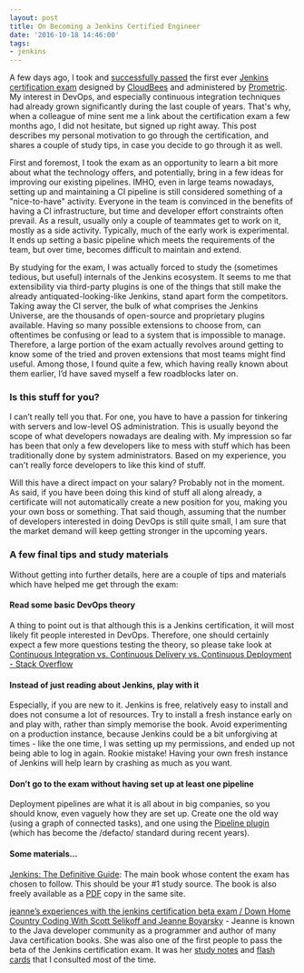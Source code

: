 ```yaml
---
layout: post
title: On Becoming a Jenkins Certified Engineer
date: '2016-10-18 14:46:00'
tags:
- jenkins
---
```



A few days ago, I took and [successfully passed](https://certificates.cloudbees.com/10368095) the first ever [Jenkins certification exam](https://www.cloudbees.com/jenkins/jenkins-certification) designed by [CloudBees](https://www.cloudbees.com/) and administered by [Prometric](http://www.prometric.com/). My interest in DevOps, and especially continuous integration techniques had already grown significantly during the last couple of years. That's why, when a colleague of mine sent me a link about the certification exam a few months ago, I did not hesitate, but signed up right away. This post describes my personal motivation to go through the certification, and shares a couple of study tips, in case you decide to go through it as well.

First and foremost, I took the exam as an opportunity to learn a bit more about what the technology offers, and potentially, bring in a few ideas for improving our existing pipelines. IMHO, even in large teams nowadays, setting up and maintaining a CI pipeline is still considered something of a "nice-to-have" activity. Everyone in the team is convinced in the benefits of having a CI infrastructure, but time and developer effort constraints often prevail. As a result, usually only a couple of teammates get to work on it, mostly as a side activity. Typically, much of the early work is experimental. It ends up setting a basic pipeline which meets the requirements of the team, but over time, becomes difficult to maintain and extend. 

By studying for the exam, I was actually forced to study the (sometimes tedious, but useful) internals of the Jenkins ecosystem. It seems to me that extensibility via third-party plugins is one of the things that still make the already antiquated-looking-like Jenkins, stand apart form the competitors. Taking away the CI server, the bulk of what comprises the Jenkins Universe, are the thousands of open-source and proprietary plugins available. Having so many possible extensions to choose from, can oftentimes be confusing or lead to a system that is impossible to manage. Therefore, a large portion of the exam actually revolves around getting to know some of the tried and proven extensions that most teams might find useful. Among those, I found quite a few, which having really known about them earlier, I’d have saved myself a few roadblocks later on. 

### Is this stuff for you?

I can’t really tell you that. For one, you have to have a passion for tinkering with servers and low-level OS administration. This is usually beyond the scope of what developers nowadays are dealing with. My impression so far has been that only a few developers like to mess with stuff which has been traditionally done by system administrators. Based on my experience, you can't really force developers to like this kind of stuff.

Will this have a direct impact on your salary? Probably not in the moment. As said, if you have been doing this kind of stuff all along already, a certificate will not automatically create a new position for you, making you your own boss or something. That said though, assuming that the number of developers interested in doing DevOps is still quite small, I am sure that the market demand will keep getting stronger in the upcoming years. 

### A few final tips and study materials

Without getting into further details, here are a couple of tips and materials which have helped me get through the exam:

#### Read some basic DevOps theory
 A thing to point out is that although this is a Jenkins certification, it will most likely fit people interested in DevOps. Therefore, one should certainly expect a few more questions testing the theory, so please take look at [Continuous Integration vs. Continuous Delivery vs. Continuous Deployment - Stack Overflow](https://stackoverflow.com/questions/28608015/continuous-integration-vs-continuous-delivery-vs-continuous-deployment)

#### Instead of just reading about Jenkins, play with it
Especially, if you are new to it. Jenkins is free, relatively easy to install and does not consume a lot of resources. Try to install a fresh instance early on and play with, rather than simply memorise the book. Avoid experimenting on a production instance,  because Jenkins could be a bit unforgiving at times - like the one time, I was setting up my permissions, and ended up not being able to log in again. Rookie mistake!  Having your own fresh instance of Jenkins will help learn by crashing as much as you want.

#### Don’t go to the exam without having set up at least one pipeline
Deployment pipelines are what it is all about in big companies, so you should know, even vaguely how they are set up. Create one the old way (using a graph of connected tasks), and one using the [Pipeline plugin](https://wiki.jenkins.io/display/JENKINS/Pipeline+Plugin) (which has become the /defacto/ standard during recent years).  

#### Some materials…
[Jenkins: The Definitive Guide](http://wakaleo.com/books/jenkins-the-definitive-guide): The main book whose content the exam has chosen to follow. This should be your #1 study source. The book is also freely available as a [PDF](http://wakaleo.com/books/jenkins-the-definitive-guide/download-jtdg-pdf) copy in the same site. 

[jeanne’s experiences with the jenkins certification beta exam / Down Home Country Coding With Scott Selikoff and Jeanne Boyarsky](https://www.selikoff.net/2016/02/27/jeannes-experiences-with-the-jenkins-certification-beta-exam/) - Jeanne is known to the Java developer community as a programmer and author of many Java certification books. She was also one of the first people to pass the beta of the Jenkins certification exam. It was her [study notes](https://www.selikoff.net/wp-content/uploads/2016/02/Study-Notes.docx) and [flash cards](https://ankiweb.net/shared/info/1993369597) that I consulted most of the time.